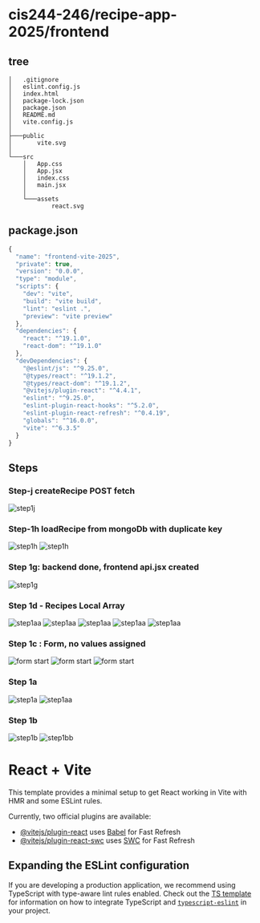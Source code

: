 # cis244-246/recipe-app-2025/frontend

## tree
~~~
│   .gitignore
│   eslint.config.js
│   index.html
│   package-lock.json
│   package.json
│   README.md
│   vite.config.js
│
├───public
│       vite.svg
│
└───src
    │   App.css
    │   App.jsx
    │   index.css
    │   main.jsx
    │
    └───assets
            react.svg

~~~
## package.json
```js
{
  "name": "frontend-vite-2025",
  "private": true,
  "version": "0.0.0",
  "type": "module",
  "scripts": {
    "dev": "vite",
    "build": "vite build",
    "lint": "eslint .",
    "preview": "vite preview"
  },
  "dependencies": {
    "react": "^19.1.0",
    "react-dom": "^19.1.0"
  },
  "devDependencies": {
    "@eslint/js": "^9.25.0",
    "@types/react": "^19.1.2",
    "@types/react-dom": "^19.1.2",
    "@vitejs/plugin-react": "^4.4.1",
    "eslint": "^9.25.0",
    "eslint-plugin-react-hooks": "^5.2.0",
    "eslint-plugin-react-refresh": "^0.4.19",
    "globals": "^16.0.0",
    "vite": "^6.3.5"
  }
}
```
## Steps

### Step-j createRecipe POST fetch
![step1j](src/steps/step-1j-api-createRecipe.png)


### Step-1h loadRecipe from mongoDb with duplicate key
![step1h](src/steps/step-1h.png)
![step1h](src/steps/step-1hh-loadrecipe-wrong-key.png)

### Step 1g: backend done, frontend api.jsx created
![step1g](src/steps/step-1g-backend-done.png)


### Step 1d - Recipes Local Array
![step1aa](src/steps/step-1d.png)
![step1aa](src/steps/step-1d-form-body.png)
![step1aa](src/steps/step-1dd-handlesave.png)
![step1aa](src/steps/step-1d-form-body.png)
![step1aa](src/steps/step-1d-form-return.png)

### Step 1c : Form, no values assigned
![form start](src/steps/step-1c.png)
![form start](src/steps/step-1cc.png)
![form start](src/steps/step-1cc-form-field-without-onChange.png)

### Step 1a
![step1a](src/steps/step-1a.png)
![step1aa](src/steps/step-1aa.png)

### Step 1b
![step1b](src/steps/step-1b.png)
![step1bb](src/steps/step-1bb.png)


# React + Vite

This template provides a minimal setup to get React working in Vite with HMR and some ESLint rules.

Currently, two official plugins are available:

- [@vitejs/plugin-react](https://github.com/vitejs/vite-plugin-react/blob/main/packages/plugin-react) uses [Babel](https://babeljs.io/) for Fast Refresh
- [@vitejs/plugin-react-swc](https://github.com/vitejs/vite-plugin-react/blob/main/packages/plugin-react-swc) uses [SWC](https://swc.rs/) for Fast Refresh

## Expanding the ESLint configuration

If you are developing a production application, we recommend using TypeScript with type-aware lint rules enabled. Check out the [TS template](https://github.com/vitejs/vite/tree/main/packages/create-vite/template-react-ts) for information on how to integrate TypeScript and [`typescript-eslint`](https://typescript-eslint.io) in your project.
